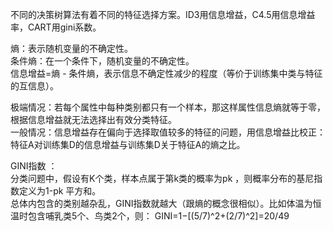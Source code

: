 不同的决策树算法有着不同的特征选择方案。ID3用信息增益，C4.5用信息增益率，CART用gini系数。 

熵：表示随机变量的不确定性。    
条件熵：在一个条件下，随机变量的不确定性。    
信息增益=熵 - 条件熵，表示信息不确定性减少的程度（等价于训练集中类与特征的互信息）。    

极端情况：若每个属性中每种类别都只有一个样本，那这样属性信息熵就等于零，根据信息增益就无法选择出有效分类特征。   
一般情况：信息增益存在偏向于选择取值较多的特征的问题，用信息增益比校正：特征A对训练集D的信息增益与训练集D关于特征A的熵之比。

GINI指数 ：   
分类问题中，假设有K个类，样本点属于第k类的概率为pk ，则概率分布的基尼指数定义为1-pk 平方和。   
总体内包含的类别越杂乱，GINI指数就越大（跟熵的概念很相似）。比如体温为恒温时包含哺乳类5个、鸟类2个，则： 
GINI=1−[(5/7)^2+(2/7)^2]=20/49 
